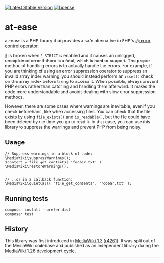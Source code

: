[![Latest Stable Version]](https://packagist.org/packages/mediawiki/at-ease) [![License]](https://packagist.org/packages/mediawiki/at-ease)

at-ease
=======

at-ease is a PHP library that provides a safe alternative to PHP's
[@ error control operator][].

`@` is broken when `E_STRICT` is enabled and it causes an unlogged,
unexplained error if there is a fatal, which is hard to support. The proper
method of handling errors is to actually handle the errors. For example, if
you are thinking of using an error suppression operator to suppress an invalid
array index warning, you should instead perform an `isset()` check on the
array index before trying to access it. When possible, always prevent PHP
errors rather than catching and handling them afterward. It makes the code
more understandable and avoids dealing with slow error suppression methods.

However, there are some cases where warnings are inevitable, even if you check
beforehand, like when accessing files. You can check that the file exists by
using `file_exists()` and `is_readable()`, but the file could have been
deleted by the time you go to read it. In that case, you can use this library
to suppress the warnings and prevent PHP from being noisy.


Usage
-----

    // Suppress warnings in a block of code:
    \MediaWiki\suppressWarnings();
    $content = file_get_contents( 'foobar.txt' );
    \MediaWiki\restoreWarnings();


    // ..or in a callback function:
    \MediaWiki\quietCall( 'file_get_contents', 'foobar.txt' );


Running tests
-------------

    composer install --prefer-dist
    composer test


History
-------

This library was first introduced in [MediaWiki 1.3][] ([r4261][]). It was
split out of the MediaWiki codebase and published as an independent library
during the [MediaWiki 1.26][] development cycle.


---
[@ error control operator]: https://php.net/manual/en/language.operators.errorcontrol.php
[MediaWiki 1.3]: https://www.mediawiki.org/wiki/MediaWiki_1.3
[r4261]: https://www.mediawiki.org/wiki/Special:Code/MediaWiki/r4261
[MediaWiki 1.26]: https://www.mediawiki.org/wiki/MediaWiki_1.26
[Latest Stable Version]: https://poser.pugx.org/mediawiki/at-ease/v/stable.svg
[License]: https://poser.pugx.org/mediawiki/at-ease/license.svg
